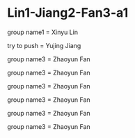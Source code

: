 # Lin1-Jiang2-Fan3-a1

group name1 = Xinyu Lin

try to push = Yujing Jiang


group name3 = Zhaoyun Fan

group name3 = Zhaoyun Fan

group name3 = Zhaoyun Fan

group name3 = Zhaoyun Fan

group name3 = Zhaoyun Fan

group name3 = Zhaoyun Fan
